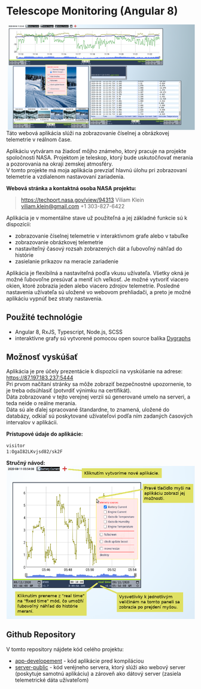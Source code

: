# Telescope Monitoring (Angular 8)

<img align="right" src="/.doc/balonMonitoring.png" width="500"></img>
Táto webová aplikácia slúži na zobrazovanie číselnej a obrázkovej telemetrie v reálnom čase.

Aplikáciu vytváram na žiadosť môjho známeho, ktorý pracuje na projekte spoločnosti NASA.
Projektom je teleskop, ktorý bude uskutočňovať merania a pozorovania na okraji zemskej atmosféry. <br>
V tomto projekte má moja aplikácia prevziať hlavnú úlohu pri zobrazovaní telemetrie a vzdialenom nastavovaní zariadenia.

**Webová stránka a kontaktná osoba NASA projektu:** 
> https://techport.nasa.gov/view/94313
> Viliam Klein
> viliam.klein@gmail.com
> +1 303-827-6422

Aplikácia je v momentálne stave už použiteľná a jej základné funkcie sú k dispozícii:
* zobrazovanie číselnej telemetrie v interaktívnom grafe alebo v tabuľke
* zobrazovanie obrázkovej telemetrie
* nastaviteľný časový rozsah zobrazených dát a ľubovoľný náhľad do histórie
* zasielanie príkazov na meracie zariadenie

Aplikácia je flexibilná a nastaviteľná podľa vkusu užívateľa. Všetky okná je možné ľubovoľne presúvať a meniť ich veľkosť. 
Je možné vytvoriť viacero okien, ktoré zobrazia jeden alebo viacero zdrojov telemetrie. Posledné nastavenia užívateľa sú uložené 
vo webovom prehliadači, a preto je možné aplikáciu vypnúť bez straty nastavenia.

## Použité technológie
* Angular 8, RxJS, Typescript, Node.js, SCSS
* interaktívne grafy sú vytvorené pomocou open source balíka [Dygraphs](http://dygraphs.com/)

## Možnosť vyskúšať

Aplikácia je pre účely prezentácie k dispozícii na vyskúšanie na adrese: <https://87.197.183.237:5444> <br>
Pri prvom načítaní stránky sa môže zobraziť bezpečnostné upozornenie, to je treba odsúhlasiť (potvrdiť výnimku na certifikát). <br>
Dáta zobrazované v tejto verejnej verzii sú generované umelo na serveri, a teda neide o reálne merania. <br>
Dáta sú ale ďalej spracované štandardne, to znamená, uložené do databázy, odkiaľ sú poskytované užívateľovi 
podľa ním zadaných časových intervalov v aplikácii. <br>

**Prístupové údaje do aplikácie:**<br>
```
visitor
1:OgaI82LKvjsd82/sk2F
```

**Stručný návod:**<br>
<img align="center" src="/.doc/navod.png" width="600"></img>

## Github Repository
V tomto repository nájdete kód celého projektu:
* [app-developement](https://github.com/MarekDrabik/TelescopeMonitoring/tree/master/app-developement) - kód aplikácie pred kompiláciou
* [server-public](https://github.com/MarekDrabik/TelescopeMonitoring/tree/master/server-public/app) - kód veréjneho servera, ktorý slúži ako webový server (poskytuje samotnú aplikáciu) a zároveň ako dátový server (zasiela telemetrické dáta užívateľom)

